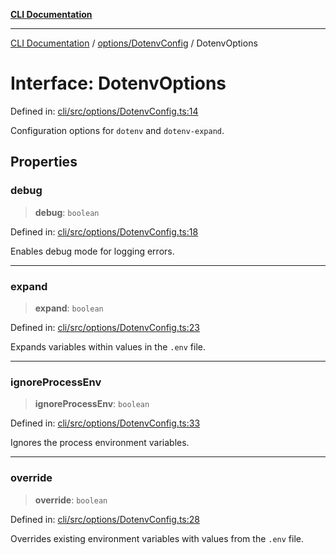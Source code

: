 [**CLI Documentation**](../../../README.md)

***

[CLI Documentation](../../../README.md) / [options/DotenvConfig](../README.md) / DotenvOptions

# Interface: DotenvOptions

Defined in: [cli/src/options/DotenvConfig.ts:14](https://github.com/stonemjs/cli/blob/c980e34c3e365606f5472998f0ccb119c79896c3/src/options/DotenvConfig.ts#L14)

Configuration options for `dotenv` and `dotenv-expand`.

## Properties

### debug

> **debug**: `boolean`

Defined in: [cli/src/options/DotenvConfig.ts:18](https://github.com/stonemjs/cli/blob/c980e34c3e365606f5472998f0ccb119c79896c3/src/options/DotenvConfig.ts#L18)

Enables debug mode for logging errors.

***

### expand

> **expand**: `boolean`

Defined in: [cli/src/options/DotenvConfig.ts:23](https://github.com/stonemjs/cli/blob/c980e34c3e365606f5472998f0ccb119c79896c3/src/options/DotenvConfig.ts#L23)

Expands variables within values in the `.env` file.

***

### ignoreProcessEnv

> **ignoreProcessEnv**: `boolean`

Defined in: [cli/src/options/DotenvConfig.ts:33](https://github.com/stonemjs/cli/blob/c980e34c3e365606f5472998f0ccb119c79896c3/src/options/DotenvConfig.ts#L33)

Ignores the process environment variables.

***

### override

> **override**: `boolean`

Defined in: [cli/src/options/DotenvConfig.ts:28](https://github.com/stonemjs/cli/blob/c980e34c3e365606f5472998f0ccb119c79896c3/src/options/DotenvConfig.ts#L28)

Overrides existing environment variables with values from the `.env` file.
